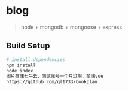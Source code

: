 # blog

    
>node + mongodb + mongoose + express


## Build Setup

``` bash
# install dependencies
npm install
node index
图片存储七牛云，测试账号一个月过期，前端vue
https://github.com/ql1733/bookplan

